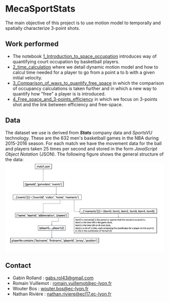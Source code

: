 # MecaSportStats
The main objective of this project is to use motion model to temporally and spatially characterize 3-point shots. 

## Work performed

* The notebook [1_Introduction_to_space_occupation](https://github.com/AmigoCap/MecaSportStats/blob/master/1_Introduction_to_space_occupation.ipynb) introduces way of quantifying court occupation by basketball players.
* [2_time_calculation](https://github.com/AmigoCap/MecaSportStats/blob/master/2_Time_calculation.ipynb) where we detail dynamic motion model and how to calcul time needed for a player to go from a point a to b with a given initial velocity.
* [3_Comparison_of_ways_to_quantify_free_space](https://nbviewer.jupyter.org/github/AmigoCap/MecaFootCo/blob/master/3_Comparison_of_ways_to_quantify_free_space.ipynb) in which the comparison of occupancy calculations is taken further and in which a new way to quantify how "free" a player is is introduced.
* [4_Free_space_and_3-points_efficiency](https://nbviewer.jupyter.org/github/AmigoCap/MecaFootCo/blob/master/4_Free_space_and_3-points_efficiency.ipynb) in which we focus on 3-points shot and the link between efficiency and free-space.

## Data

The dataset we use is derived from ***Stats*** company data and *SportsVU* technology. These are the 632 men's basketball games in the NBA during 2015-2016 season. For each match we have the movement data for the ball and players taken 25 times per second and stored in the form _JavaScript Object Notation_ (JSON). The following figure shows the general structure of the data:  
![dataschema](https://github.com/AmigoCap/MecaFootCo/blob/master/Images/data.jpg "data schema")

## Contact

* Gabin Rolland : gabs.rol43@gmail.com
* Romain Vuillemot : romain.vuillemot@ec-lyon.fr
* Wouter Bos : wouter.bos@ec-lyon.fr
* Nathan Rivière : nathan.riviere@ecl17.ec-lyon.fr
